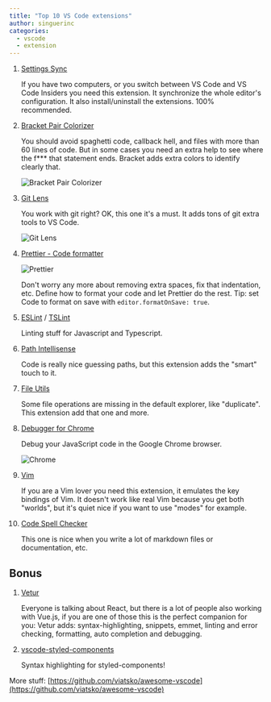 ```yaml
---
title: "Top 10 VS Code extensions"
author: singuerinc
categories:
  - vscode
  - extension
---
```


1. [Settings Sync](https://marketplace.visualstudio.com/items?itemName=Shan.code-settings-sync)

    If you have two computers, or you switch between VS Code and VS Code Insiders you need this extension. It synchronize the whole editor's configuration. It also install/uninstall the extensions. 100% recommended.

1. [Bracket Pair Colorizer](https://marketplace.visualstudio.com/items?itemName=CoenraadS.bracket-pair-colorizer)

    You should avoid spaghetti code, callback hell, and files with more than 60 lines of code. But in some cases you need an extra help to see where the f*** that statement ends. Bracket adds extra colors to identify clearly that.

    ![Bracket Pair Colorizer](/2017-12-17-vs-code-extensions/bracket-pair-colorizer.png)

1. [Git Lens](https://github.com/eamodio/vscode-gitlens)

    You work with git right? OK, this one it's a must. It adds tons of git extra tools to VS Code.

    ![Git Lens](/2017-12-17-vs-code-extensions/git-lens.png)

1. [Prettier - Code formatter](https://prettier.io/)

    ![Prettier](/2017-12-17-vs-code-extensions/prettier.png)

    Don't worry any more about removing extra spaces, fix that indentation, etc. Define how to format your code and let Prettier do the rest. Tip: set Code to format on save with `editor.formatOnSave: true`.

1. [ESLint](https://github.com/Microsoft/vscode-eslint) / [TSLint](https://github.com/Microsoft/vscode-tslint)

    Linting stuff for Javascript and Typescript.

1. [Path Intellisense](https://marketplace.visualstudio.com/items?itemName=christian-kohler.path-intellisense)

    Code is really nice guessing paths, but this extension adds the "smart" touch to it.

1. [File Utils](https://marketplace.visualstudio.com/items?itemName=sleistner.vscode-fileutils)

    Some file operations are missing in the default explorer, like "duplicate". This extension add that one and more.

1. [Debugger for Chrome](https://github.com/Microsoft/vscode-chrome-debug)

    Debug your JavaScript code in the Google Chrome browser.

    ![Chrome](/2017-12-17-vs-code-extensions/chrome.png)

1. [Vim](https://github.com/VSCodeVim/Vim)

    If you are a Vim lover you need this extension, it emulates the key bindings of Vim. It doesn't work like real Vim because you get both "worlds", but it's quiet nice if you want to use "modes" for example.

1. [Code Spell Checker](https://marketplace.visualstudio.com/items?itemName=streetsidesoftware.code-spell-checker)

    This one is nice when you write a lot of markdown files or documentation, etc.


## Bonus

1. [Vetur](https://github.com/vuejs/vetur)

    Everyone is talking about React, but there is a lot of people also working with Vue.js, if you are one of those this is the perfect companion for you: Vetur adds: syntax-highlighting, snippets, emmet, linting and error checking, formatting, auto completion and debugging.

1. [vscode-styled-components](https://github.com/styled-components/vscode-styled-components)

    Syntax highlighting for styled-components!

More stuff:
[https://github.com/viatsko/awesome-vscode](https://github.com/viatsko/awesome-vscode)